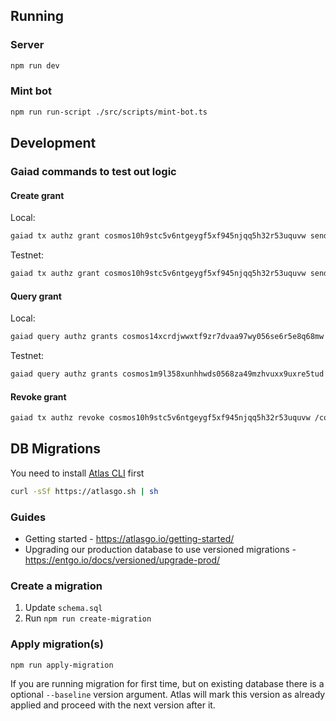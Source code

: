 ## Running

### Server

```bash
npm run dev
```

### Mint bot

```bash
npm run run-script ./src/scripts/mint-bot.ts
```

## Development

### Gaiad commands to test out logic

#### Create grant

Local:

```bash
gaiad tx authz grant cosmos10h9stc5v6ntgeygf5xf945njqq5h32r53uquvw send --spend-limit=100860uatom --from cosmos14xcrdjwwxtf9zr7dvaa97wy056se6r5e8q68mw --node http://localhost:16657 --chain-id gaialocal-1 --from test3 --fees=500uatom
```

Testnet:

```bash
gaiad tx authz grant cosmos10h9stc5v6ntgeygf5xf945njqq5h32r53uquvw send --spend-limit=100000uatom --from cosmos14xcrdjwwxtf9zr7dvaa97wy056se6r5e8q68mw --chain-id theta-testnet-001 --node https://rpc-t.cosmos.nodestake.org:443 --from test --fees=500uatom
```

#### Query grant

Local:

```bash
gaiad query authz grants cosmos14xcrdjwwxtf9zr7dvaa97wy056se6r5e8q68mw cosmos10h9stc5v6ntgeygf5xf945njqq5h32r53uquvw /cosmos.bank.v1beta1.MsgSend --node http://localhost:16657
```

Testnet:

```bash
gaiad query authz grants cosmos1m9l358xunhhwds0568za49mzhvuxx9uxre5tud cosmos10h9stc5v6ntgeygf5xf945njqq5h32r53uquvw /cosmos.bank.v1beta1.MsgSend --chain-id theta-testnet-001 --node https://rpc-t.cosmos.nodestake.org:443
```

#### Revoke grant

```bash
gaiad tx authz revoke cosmos10h9stc5v6ntgeygf5xf945njqq5h32r53uquvw /cosmos.bank.v1beta1.MsgSend --from cosmos14xcrdjwwxtf9zr7dvaa97wy056se6r5e8q68mw --node http://localhost:16657 --chain-id gaialocal-1 --from test3 --fees=500uatom
```

## DB Migrations

You need to install [Atlas CLI](https://atlasgo.io/) first

```bash
curl -sSf https://atlasgo.sh | sh
```

### Guides

- Getting started - https://atlasgo.io/getting-started/
- Upgrading our production database to use versioned migrations - https://entgo.io/docs/versioned/upgrade-prod/

### Create a migration

1. Update `schema.sql`
2. Run `npm run create-migration`

### Apply migration(s)

```bash
npm run apply-migration
```

If you are running migration for first time, but on existing database there is a optional `--baseline` version argument. Atlas will mark this version as already applied and proceed with the next version after it.